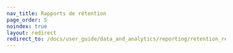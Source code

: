 ```yaml
---
nav_title: Rapports de rétention
page_order: 5
noindex: true
layout: redirect
redirect_to: /docs/user_guide/data_and_analytics/reporting/retention_reports/
---
```


